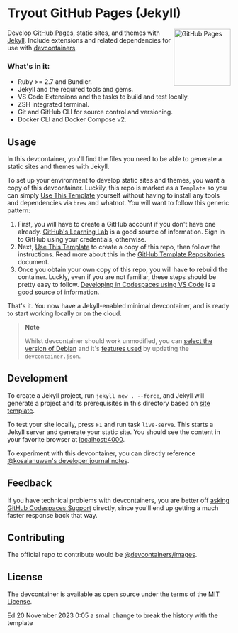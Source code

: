 # Tryout GitHub Pages (Jekyll)

[<img align="right" alt="GitHub Pages" width="128rem" src="https://avatars.githubusercontent.com/u/9919?s=200&v=4" />][github-pages]

Develop [GitHub Pages][github-pages], static sites, and themes with [Jekyll][jekyll]. Include extensions and related dependencies for use with [devcontainers][devcontainers].

[github-pages]: https://guides.github.com/features/pages/
[jekyll]: https://jekyllrb.com/tutorials/video-walkthroughs/
[devcontainers]: https://containers.dev/

### What's in it:

- Ruby >= 2.7 and Bundler.
- Jekyll and the required tools and gems.
- VS Code Extensions and the tasks to build and test locally.
- ZSH integrated terminal.
- Git and GitHub CLI for source control and versioning.
- Docker CLI and Docker Compose v2.

## Usage

In this devcontainer, you'll find the files you need to be able to generate a static sites and themes with Jekyll.

To set up your environment to develop static sites and themes, you want a copy of this devcontainer. Luckily, this repo is marked as a `Template` so you can simply [Use This Template][use-this] yourself without having to install any tools and dependencies via `brew`  and whatnot. You will want to follow this generic pattern:

1. First, you will have to create a GitHub account if you don't have one already. [GitHub's Learning Lab][learning-lab] is a good source of information. Sign in to GitHub using your credentials, otherwise.
2. Next, [Use This Template][use-this] to create a copy of this repo, then follow the instructions. Read more about this in the [GitHub Template Repositories][template-repos] document.
3. Once you obtain your own copy of this repo, you will have to rebuild the container. Luckly, even if you are not familiar, these steps should be pretty easy to follow. [Developing in Codespaces using VS Code][use-codespaces-with-vscode] is a good source of information.

That's it. You now have a Jekyll-enabled minimal devcontainer, and is ready to start working locally or on the cloud.

[use-this]: /generate
[learning-lab]: https://lab.github.com/
[template-repos]: https://help.github.com/en/github/creating-cloning-and-archiving-repositories/creating-a-repository-from-a-template
[use-codespaces-with-vscode]: https://docs.github.com/en/codespaces/developing-in-codespaces/using-github-codespaces-in-visual-studio-code

>  **Note**
>
>  Whilst devcontainer should work unmodified, you can [select the version of Debian][devcontainer-tags] and it's [features used][devcontainer-features] by updating the `devcontainer.json`.

[devcontainer-tags]: https://mcr.microsoft.com/v2/vscode/devcontainers/base/tags/list
[devcontainer-features]: https://github.com/devcontainers/features

## Development

To create a Jekyll project, run `jekyll new . --force`, and Jekyll will generate a project and its prerequisites in this directory based on [site template][site-template-path].

To test your site locally, press `F1` and run task `live-serve`. This starts a Jekyll server and generate your static site. You should see the content in your favorite browser at [localhost:4000](http://localhost:4000).

To experiment with this devcontainer, you can directly reference [@kosalanuwan's developer journal notes][journal-notes].

[site-template-path]: https://github.com/jekyll/jekyll/tree/master/lib/site_template
[journal-notes]: https://keepontruckin.hashnode.dev/tags/jekyll

## Feedback

If you have technical problems with devcontainers, you are better off [asking GitHub Codespaces Support][codespaces-support] directly, since you'll end up getting a much faster response back that way.

[codespaces-support]: https://support.github.com/features/codespaces

## Contributing

The official repo to contribute would be [@devcontainers/images][devcontainers-repo].

[devcontainers-repo]: https://github.com/devcontainers/images/#readme

## License

The devcontainer is available as open source under the terms of the [MIT License](LICENSE).

Ed 20 November 2023 0:05 a small change to break the history with the template
